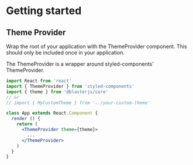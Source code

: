 # Getting started

## Theme Provider
Wrap the root of your application with the ThemeProvider component. This should only be included once in your application.

The ThemeProvider is a wrapper around styled-components' ThemeProvider.

```jsx static
import React from 'react'
import { ThemeProvider } from 'styled-components'
import { theme } from '@blasterjs/core'
// or
// import { MyCustomTheme } from '../your-custom-theme'

class App extends React.Component {
  render () {
    return (
      <ThemeProvider theme={theme}>
        ...
      </ThemeProvider>
    )
  }
}
```

